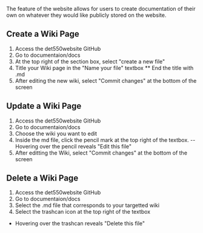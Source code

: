 The feature of the website allows for users to create documentation of their own on whatever they would like publicly 
stored on the website.

## Create a Wiki Page

1. Access the det550website GitHub
2. Go to documentaion/docs
3. At the top right of the section box, select "create a new file"
4. Title your Wiki page in the "Name your file" textbox
  ** End the title with .md
5. After editing the new wiki, select "Commit changes" at the bottom of the screen

## Update a Wiki Page

1. Access the det550website GitHub
2. Go to documentaion/docs
3. Choose the wiki you want to edit
4. Inside the md file, click the pencil mark at the top right of the textbox.
  -- Hovering over the pencil reveals "Edit this file"
5. After editting the Wiki, select "Commit changes" at the bottom of the screen

## Delete a Wiki Page

1. Access the det550website GitHub
2. Go to documentaion/docs
3. Select the .md file that corresponds to your targetted wiki
4. Select the trashcan icon at the top right of the textbox
  - Hovering over the trashcan reveals "Delete this file"
